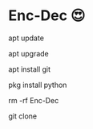 # Enc-Dec 😍

apt update

apt upgrade

apt install git

pkg install python

rm -rf Enc-Dec

git clone 
